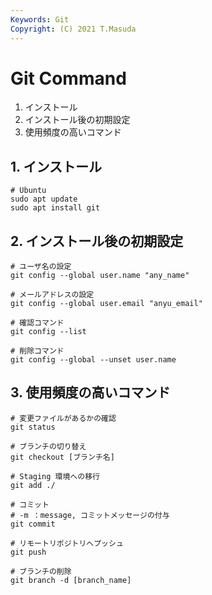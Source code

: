 ```yaml
---
Keywords: Git
Copyright: (C) 2021 T.Masuda
---
```

# Git Command

1. インストール
1. インストール後の初期設定
1. 使用頻度の高いコマンド


## 1. インストール
```Git
# Ubuntu
sudo apt update
sudo apt install git 
```

## 2. インストール後の初期設定

```Git
# ユーザ名の設定
git config --global user.name "any_name"

# メールアドレスの設定
git config --global user.email "anyu_email"

# 確認コマンド
git config --list

# 削除コマンド
git config --global --unset user.name
```

## 3. 使用頻度の高いコマンド

```Git
# 変更ファイルがあるかの確認
git status

# ブランチの切り替え
git checkout [ブランチ名]

# Staging 環境への移行
git add ./

# コミット
# -m ：message, コミットメッセージの付与
git commit

# リモートリポジトリへプッシュ
git push

# ブランチの削除
git branch -d [branch_name]
```
